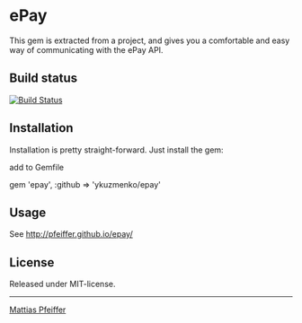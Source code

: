 ePay
=========
This gem is extracted from a project, and gives you a comfortable and easy way of communicating with the ePay API.

Build status
---------
[![Build Status](https://secure.travis-ci.org/pfeiffer/epay.png)](http://travis-ci.org/pfeiffer/epay)

Installation
---------
Installation is pretty straight-forward. Just install the gem:

  add to Gemfile
  
  gem 'epay', :github => 'ykuzmenko/epay' 

Usage
---------
See http://pfeiffer.github.io/epay/

License
---------
Released under MIT-license.

-----

[Mattias Pfeiffer](http://pfeiffer.dk/)
